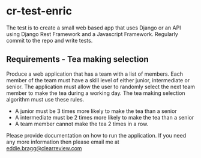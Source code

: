 # cr-test-enric

The test is to create a small web based app that uses Django or an API using Django Rest Framework and a Javascript Framework. Regularly commit to the repo and write tests.

## Requirements - Tea making selection

Produce a web application that has a team with a list of members. Each member of the team must have a skill level of either junior, intermediate or senior. The application must allow the user to randomly select the next team member to make the tea during a working day. The tea making selection algorithm must use these rules.

* A junior must be 3 times more likely to make the tea than a senior
* A intermediate must be 2 times more likely to make the tea than a senior
* A team member cannot make the tea 2 times in a row.

Please provide documentation on how to run the application.
If you need any more information then please email me at eddie.bragg@clearreview.com